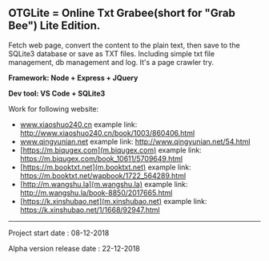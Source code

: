 ## OTGLite = Online Txt Grabee(short for "Grab Bee") Lite Edition.

Fetch web page, convert the content to the plain text, then save to the SQLite3 database or save as TXT files. Including simple txt file management, db management and log. It's a page crawler try.

__Framework: Node + Express + JQuery__

__Dev tool: VS Code + SQLite3__

Work for following website:
- www.xiaoshuo240.cn	example link: http://www.xiaoshuo240.cn/book/1003/860406.html
- www.qingyunian.net	example link: http://www.qingyunian.net/54.html
- [https://m.biqugex.com](m.biqugex.com)	example link: https://m.biqugex.com/book_10611/5709649.html
- [https://m.booktxt.net](m.booktxt.net)	example link: https://m.booktxt.net/wapbook/1722_564289.html
- [http://m.wangshu.la](m.wangshu.la)	example link: http://m.wangshu.la/book-8850/2017665.html
- [https://k.xinshubao.net](m.xinshubao.net)	example link: https://k.xinshubao.net/1/1668/92947.html

***
Project start date : 08-12-2018

Alpha version release date : 22-12-2018
